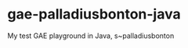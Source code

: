 gae-palladiusbonton-java
========================

My test GAE playground in Java, s~palladiusbonton
